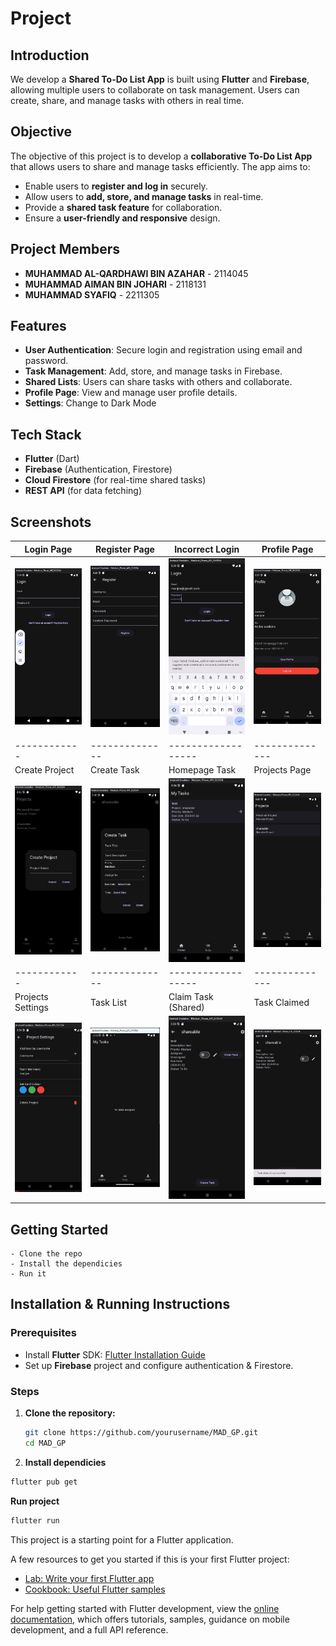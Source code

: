 # Project

## Introduction  

We develop a **Shared To-Do List App** is built using **Flutter** and **Firebase**, allowing multiple users to collaborate on task management. Users can create, share, and manage tasks with others in real time.  

## Objective  

The objective of this project is to develop a **collaborative To-Do List App** that allows users to share and manage tasks efficiently. The app aims to:  
- Enable users to **register and log in** securely.  
- Allow users to **add, store, and manage tasks** in real-time.  
- Provide a **shared task feature** for collaboration.  
- Ensure a **user-friendly and responsive** design.  

## Project Members  
- **MUHAMMAD AL-QARDHAWI BIN AZAHAR** - 2114045  
- **MUHAMMAD AIMAN BIN JOHARI** - 2118131 
- **MUHAMMAD SYAFIQ** - 2211305 

 
## Features  
- **User Authentication**: Secure login and registration using email and password.  
- **Task Management**: Add, store, and manage tasks in Firebase.  
- **Shared Lists**: Users can share tasks with others and collaborate.  
- **Profile Page**: View and manage user profile details.
- **Settings**: Change to Dark Mode

## Tech Stack  
- **Flutter** (Dart)  
- **Firebase** (Authentication, Firestore)  
- **Cloud Firestore** (for real-time shared tasks)  
- **REST API** (for data fetching)  

## Screenshots  
| Login Page | Register Page | Incorrect Login  | Profile Page |  
|------------|--------------|------------------|--------------|  
| ![Login](screenshot/login.png) | ![Register](screenshot/register.png) | ![Incorrect](screenshot/incorrect.png) | ![Profile](screenshot/profile.png) |  
|------------|--------------|------------------|--------------| 
| Create Project | Create Task | Homepage Task  | Projects Page | 
| ![Create Project](screenshot/createproject.png) | ![Create Task](screenshot/createtask.png) | ![Homepage Task](screenshot/homepagetask'.png) | ![Projects Page](screenshot/to-do.png) |
|------------|--------------|------------------|--------------| 
| Projects Settings | Task List | Claim Task (Shared) | Task Claimed | 
| ![Projects setting](screenshot/projectsetting.png)  | ![Task List](screenshot/Task.png) | ![Claim Task](screenshot/taskss.png) | ![Task claimed](screenshot/claimtask.png) | 


## Getting Started

```shell
- Clone the repo
- Install the dependicies
- Run it
```
## Installation & Running Instructions  

### Prerequisites  
- Install **Flutter** SDK: [Flutter Installation Guide](https://flutter.dev/docs/get-started/install)  
- Set up **Firebase** project and configure authentication & Firestore.  

### Steps  
1. **Clone the repository:**  
   ```bash
   git clone https://github.com/yourusername/MAD_GP.git
   cd MAD_GP
   ```
   
2. **Install dependicies**

```sh
flutter pub get
```

**Run project**

```sh
flutter run
```



This project is a starting point for a Flutter application.

A few resources to get you started if this is your first Flutter project:

- [Lab: Write your first Flutter app](https://docs.flutter.dev/get-started/codelab)
- [Cookbook: Useful Flutter samples](https://docs.flutter.dev/cookbook)

For help getting started with Flutter development, view the
[online documentation](https://docs.flutter.dev/), which offers tutorials,
samples, guidance on mobile development, and a full API reference.

